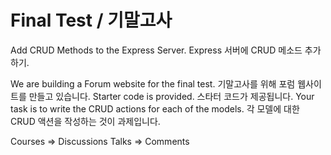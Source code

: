 # Final Test / 기말고사

Add CRUD Methods to the Express Server. Express 서버에 CRUD 메소드 추가하기.

We are building a Forum website for the final test. 기말고사를 위해 포럼 웹사이트를 만들고 있습니다.
Starter code is provided. 스타터 코드가 제공됩니다.
Your task is to write the CRUD actions for each of the models. 각 모델에 대한 CRUD 액션을 작성하는 것이 과제입니다.

Courses => Discussions
Talks => Comments
